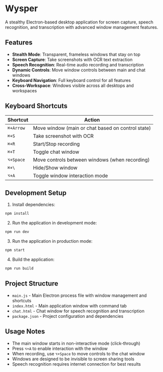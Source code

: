 # Wysper

A stealthy Electron-based desktop application for screen capture, speech recognition, and transcription with advanced window management features.

## Features

- **Stealth Mode**: Transparent, frameless windows that stay on top
- **Screen Capture**: Take screenshots with OCR text extraction
- **Speech Recognition**: Real-time audio recording and transcription
- **Dynamic Controls**: Move window controls between main and chat windows
- **Keyboard Navigation**: Full keyboard control for all features
- **Cross-Workspace**: Windows visible across all desktops and workspaces

## Keyboard Shortcuts

| Shortcut | Action |
|----------|--------|
| `⌘+Arrow` | Move window (main or chat based on control state) |
| `⌘+S` | Take screenshot with OCR |
| `⌘+R` | Start/Stop recording |
| `⌘+T` | Toggle chat window |
| `⌥+Space` | Move controls between windows (when recording) |
| `⌘+\` | Hide/Show window |
| `⌥+A` | Toggle window interaction mode |

## Development Setup

1. Install dependencies:
```bash
npm install
```

2. Run the application in development mode:
```bash
npm run dev
```

3. Run the application in production mode:
```bash
npm start
```

4. Build the application:
```bash
npm run build
```

## Project Structure

- `main.js` - Main Electron process file with window management and shortcuts
- `index.html` - Main application window with command tab
- `chat.html` - Chat window for speech recognition and transcription
- `package.json` - Project configuration and dependencies

## Usage Notes

- The main window starts in non-interactive mode (click-through)
- Press `⌥+A` to enable interaction with the window
- When recording, use `⌥+Space` to move controls to the chat window
- Windows are designed to be invisible to screen sharing tools
- Speech recognition requires internet connection for best results
